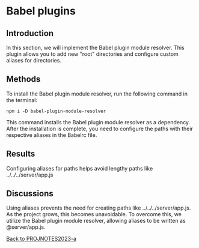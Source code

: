 # Babel plugins

## Introduction

In this section, we will implement the Babel plugin module resolver. This plugin allows you to add new "root" directories and configure custom aliases for directories.

## Methods

To install the Babel plugin module resolver, run the following command in the terminal:
 
 `npm i -D babel-plugin-module-resolver`

This command installs the Babel plugin module resolver as a dependency. After the installation is complete, you need to configure the paths with their respective aliases in the Babelrc file.

## Results

Configuring aliases for paths helps avoid lengthy paths like ../../../server/app.js

## Discussions

Using aliases prevents the need for creating paths like ../../../server/app.js. As the project grows, this becomes unavoidable. To overcome this, we utilize the Babel plugin module resolver, allowing aliases to be written as @server/app.js.

[Back to PROJNOTES2023-a](https://github.com/AlexisFlo/PROJNOTES-2023a)